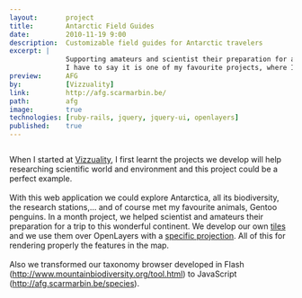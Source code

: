 ```yaml
---
layout:       project
title:        Antarctic Field Guides
date:         2010-11-19 9:00
description:  Customizable field guides for Antarctic travelers
excerpt: |
              Supporting amateurs and scientist their preparation for a trip to Antarctica.
              I have to say it is one of my favourite projects, where I found a strong passion for penguins... did I?
preview:      AFG
by:           [Vizzuality]
link:         http://afg.scarmarbin.be/
path:         afg
image:        true
technologies: [ruby-rails, jquery, jquery-ui, openlayers]
published:    true
---
```


<div class="columns">
  <div class="columns-content">
    <p>
      When I started at <a href="http://vizzuality.com" class="vizzuality">Vizzuality</a>, I first learnt the projects we develop will help researching scientific world and environment and this project could be a perfect example.
      <br/><br/>
      With this web application we could explore Antarctica, all its biodiversity, the research stations,... and of course met my favourite animals, Gentoo penguins.
      In a month project, we helped scientist and amateurs their preparation for a trip to this wonderful continent.
      We develop our own <a href="http://wiki.openstreetmap.org/wiki/Tiles">tiles</a> and we use them over OpenLayers with a <a href="http://wiki.openstreetmap.org/wiki/Antarctica">specific projection</a>. All of this for rendering properly the features in the map.
      <br/><br/>
      Also we transformed our taxonomy browser developed in Flash (<a href="http://www.mountainbiodiversity.org/tool.html">http://www.mountainbiodiversity.org/tool.html</a>) to JavaScript (<a href="http://afg.scarmarbin.be/species">http://afg.scarmarbin.be/species</a>).
    </p>
  </div>
</div>